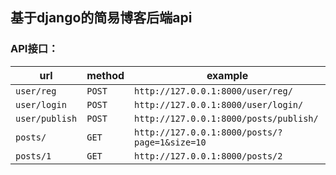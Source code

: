 ## 基于django的简易博客后端api

### API接口：
| url            | method | example                                       |
| -------------- | ------ | --------------------------------------------- |
| `user/reg`     | `POST` | `http://127.0.0.1:8000/user/reg/`             |
| `user/login`   | `POST` | `http://127.0.0.1:8000/user/login/`           |
| `user/publish` | `POST` | `http://127.0.0.1:8000/posts/publish/`        |
| `posts/`       | `GET`  | `http://127.0.0.1:8000/posts/?page=1&size=10` |
| `posts/1`      | `GET`  | `http://127.0.0.1:8000/posts/2`               |

